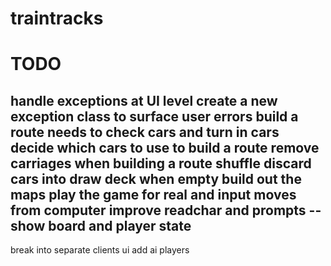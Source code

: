 # traintracks

# TODO
handle exceptions at UI level
create a new exception class to surface user errors
build a route needs to check cars and turn in cars
decide which cars to use to build a route
remove carriages when building a route
shuffle discard cars into draw deck when empty
build out the maps
play the game for real and input moves from computer
improve readchar and prompts -- show board and player state
---
break into separate clients
ui
add ai players


